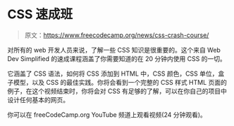 # CSS 速成班

> 原文：<https://www.freecodecamp.org/news/css-crash-course/>

对所有的 web 开发人员来说，了解一些 CSS 知识是很重要的。这个来自 Web Dev Simplified 的速成课程涵盖了你需要知道的在 20 分钟内使用 CSS 的一切。

它涵盖了 CSS 语法，如何将 CSS 添加到 HTML 中，CSS 颜色，CSS 单位，盒子模型，以及 CSS 的最佳实践。你将会看到一个完整的 CSS 样式 HTML 页面的例子，在这个视频结束时，你将会对 CSS 有足够的了解，可以在你自己的项目中设计任何基本的网页。

你可以在 freeCodeCamp.org YouTube 频道上观看视频(24 分钟观看)。‌